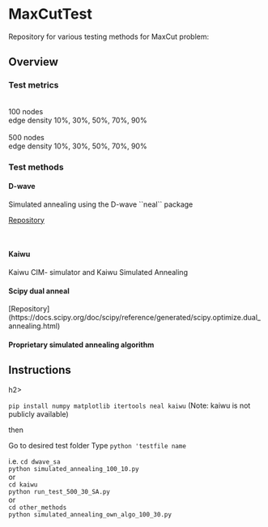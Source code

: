 # MaxCutTest
 Repository for various testing methods for MaxCut problem:

<h2> Overview </h2>
<h3>Test metrics</h3>
<br>
 100 nodes
 <br>
 edge density 10%, 30%, 50%, 70%, 90%
 <br><br>
 500 nodes
 <br>
 edge density 10%, 30%, 50%, 70%, 90%
<br>
<h3>Test methods</h3>
<h4>D-wave </h4>
Simulated annealing using the D-wave ``neal`` package

[Repository](https://github.com/dwavesystems/dwave-neal)

<br> 
<h4>Kaiwu </h4>
Kaiwu CIM- simulator and Kaiwu Simulated Annealing  

<h4> Scipy dual anneal </h4>
[Repository](https://docs.scipy.org/doc/scipy/reference/generated/scipy.optimize.dual_annealing.html)
<h4> Proprietary simulated annealing algorithm </h4>


 <h2>Instructions</h2>h2>

 ``pip install numpy matplotlib itertools neal kaiwu``
 (Note: kaiwu is not publicly available)

 then

 Go to desired test folder
 Type ``python 'testfile name``

i.e. 
``cd dwave_sa``<br>
``python simulated_annealing_100_10.py``
<br>
or
<br>
``cd kaiwu`` <br>
``python run_test_500_30_SA.py``
<br>
or
<br>
``cd other_methods``<br>
``python simulated_annealing_own_algo_100_30.py``
